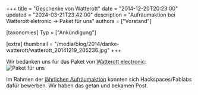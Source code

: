 +++
title = "Geschenke von Watterott"
date = "2014-12-20T20:23:00"
updated = "2024-03-21T23:42:00"
description = "Aufräumaktion bei Watterott eletronic -> Paket für uns"
authors = ["Vorstand"]

[taxonomies]
Typ = ["Ankündigung"]

[extra]
thumbnail = "/media/blog/2014/danke-watterott/watterott_20141219_205236.jpg"
+++

Wir bedanken uns für das Paket von [Watterott electronic](https://watterott.com):  
![Paket für uns](/media/blog/2014/danke-watterott/watterott_20141219_205236.jpg)

Im Rahmen der [jährlichen Aufräumaktion](https://www.facebook.com/watterott.electronic/posts/938553056176369) konnten
sich Hackspaces/Fablabs dafür bewerben. Wir haben das getan und bekamen Post. 

